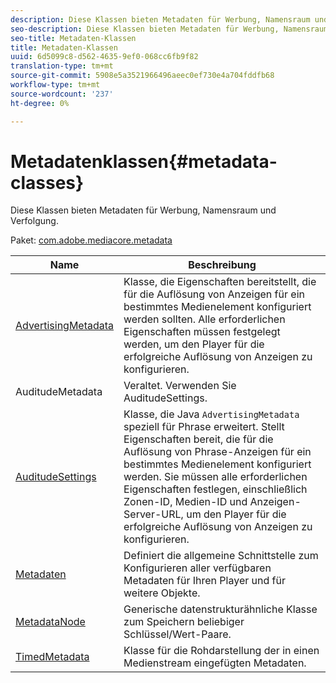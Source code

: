 ```yaml
---
description: Diese Klassen bieten Metadaten für Werbung, Namensraum und Verfolgung.
seo-description: Diese Klassen bieten Metadaten für Werbung, Namensraum und Verfolgung.
seo-title: Metadaten-Klassen
title: Metadaten-Klassen
uuid: 6d5099c8-d562-4635-9ef0-068cc6fb9f82
translation-type: tm+mt
source-git-commit: 5908e5a3521966496aeec0ef730e4a704fddfb68
workflow-type: tm+mt
source-wordcount: '237'
ht-degree: 0%

---
```



# Metadatenklassen{#metadata-classes}

Diese Klassen bieten Metadaten für Werbung, Namensraum und Verfolgung.

Paket: [com.adobe.mediacore.metadata](https://help.adobe.com/en_US/primetime/api/psdk/javadoc_1.4/com/adobe/mediacore/metadata/package-summary.html)

| Name | Beschreibung |
|---|---|
| [AdvertisingMetadata](https://help.adobe.com/en_US/primetime/api/psdk/javadoc_1.4/com/adobe/mediacore/metadata/AdvertisingMetadata.html) | Klasse, die Eigenschaften bereitstellt, die für die Auflösung von Anzeigen für ein bestimmtes Medienelement konfiguriert werden sollten. Alle erforderlichen Eigenschaften müssen festgelegt werden, um den Player für die erfolgreiche Auflösung von Anzeigen zu konfigurieren. |
| AuditudeMetadata | Veraltet. Verwenden Sie AuditudeSettings. |
| [AuditudeSettings](https://help.adobe.com/en_US/primetime/api/psdk/javadoc_1.4/com/adobe/mediacore/metadata/AuditudeSettings.html) | Klasse, die Java `AdvertisingMetadata` speziell für Phrase erweitert. Stellt Eigenschaften bereit, die für die Auflösung von Phrase-Anzeigen für ein bestimmtes Medienelement konfiguriert werden. Sie müssen alle erforderlichen Eigenschaften festlegen, einschließlich Zonen-ID, Medien-ID und Anzeigen-Server-URL, um den Player für die erfolgreiche Auflösung von Anzeigen zu konfigurieren. |
| [Metadaten](https://help.adobe.com/en_US/primetime/api/psdk/javadoc_1.4/com/adobe/mediacore/metadata/Metadata.html) | Definiert die allgemeine Schnittstelle zum Konfigurieren aller verfügbaren Metadaten für Ihren Player und für weitere Objekte. |
| [MetadataNode](https://help.adobe.com/en_US/primetime/api/psdk/javadoc_1.4/com/adobe/mediacore/metadata/MetadataNode.html) | Generische datenstrukturähnliche Klasse zum Speichern beliebiger Schlüssel/Wert-Paare. |
| [TimedMetadata](https://help.adobe.com/en_US/primetime/api/psdk/javadoc_1.4/com/adobe/mediacore/metadata/TimedMetadata.html) | Klasse für die Rohdarstellung der in einen Medienstream eingefügten Metadaten. |
